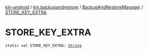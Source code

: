 [kin-android](../../index.md) / [kin.backupandrestore](../index.md) / [BackupAndRestoreManager](index.md) / [STORE_KEY_EXTRA](./-s-t-o-r-e_-k-e-y_-e-x-t-r-a.md)

# STORE_KEY_EXTRA

`static val STORE_KEY_EXTRA: `[`String`](https://kotlinlang.org/api/latest/jvm/stdlib/kotlin/-string/index.html)